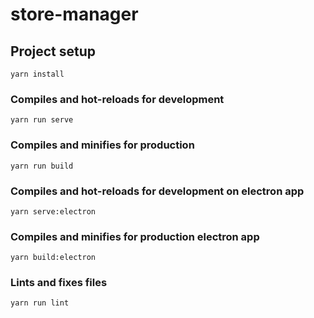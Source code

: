 # store-manager

## Project setup
```
yarn install
```

### Compiles and hot-reloads for development
```
yarn run serve
```

### Compiles and minifies for production
```
yarn run build
```

###  Compiles and hot-reloads for development on electron app
```
yarn serve:electron
```

### Compiles and minifies for production electron app
```
yarn build:electron
```

### Lints and fixes files
```
yarn run lint
```
